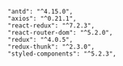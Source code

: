 <!-- Packages used -->

    "antd": "^4.15.0",
    "axios": "^0.21.1",
    "react-redux": "^7.2.3",
    "react-router-dom": "^5.2.0",
    "redux": "^4.0.5",
    "redux-thunk": "^2.3.0",
    "styled-components": "^5.2.3",
